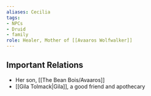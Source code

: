 ```yaml
---
aliases: Cecilia
tags: 
- NPCs
- Druid
- family
role: Healer, Mother of [[Avaaros Wolfwalker]]
---
```


## Important Relations
* Her son, [[The Bean Bois/Avaaros]]
* [[Gila Tolmack|Gila]], a good friend and apothecary
